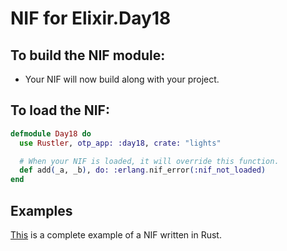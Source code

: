 # NIF for Elixir.Day18

## To build the NIF module:

- Your NIF will now build along with your project.

## To load the NIF:

```elixir
defmodule Day18 do
  use Rustler, otp_app: :day18, crate: "lights"

  # When your NIF is loaded, it will override this function.
  def add(_a, _b), do: :erlang.nif_error(:nif_not_loaded)
end
```

## Examples

[This](https://github.com/rusterlium/NifIo) is a complete example of a NIF written in Rust.
